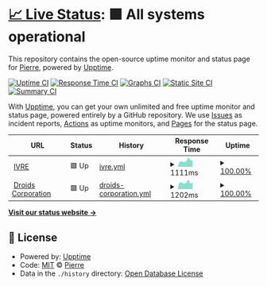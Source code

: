 # [📈 Live Status](https://p-l-.github.io/status): <!--live status--> **🟩 All systems operational**

This repository contains the open-source uptime monitor and status page for [Pierre](https://p-l-.github.io/status), powered by [Upptime](https://github.com/upptime/upptime).

[![Uptime CI](https://github.com/p-l-/status/workflows/Uptime%20CI/badge.svg)](https://github.com/p-l-/status/actions?query=workflow%3A%22Uptime+CI%22)
[![Response Time CI](https://github.com/p-l-/status/workflows/Response%20Time%20CI/badge.svg)](https://github.com/p-l-/status/actions?query=workflow%3A%22Response+Time+CI%22)
[![Graphs CI](https://github.com/p-l-/status/workflows/Graphs%20CI/badge.svg)](https://github.com/p-l-/status/actions?query=workflow%3A%22Graphs+CI%22)
[![Static Site CI](https://github.com/p-l-/status/workflows/Static%20Site%20CI/badge.svg)](https://github.com/p-l-/status/actions?query=workflow%3A%22Static+Site+CI%22)
[![Summary CI](https://github.com/p-l-/status/workflows/Summary%20CI/badge.svg)](https://github.com/p-l-/status/actions?query=workflow%3A%22Summary+CI%22)

With [Upptime](https://upptime.js.org), you can get your own unlimited and free uptime monitor and status page, powered entirely by a GitHub repository. We use [Issues](https://github.com/p-l-/status/issues) as incident reports, [Actions](https://github.com/p-l-/status/actions) as uptime monitors, and [Pages](https://p-l-.github.io/status) for the status page.

<!--start: status pages-->
<!-- This summary is generated by Upptime (https://github.com/upptime/upptime) -->
<!-- Do not edit this manually, your changes will be overwritten -->
<!-- prettier-ignore -->
| URL | Status | History | Response Time | Uptime |
| --- | ------ | ------- | ------------- | ------ |
| <img alt="" src="https://icons.duckduckgo.com/ip3/ivre.rocks.ico" height="13"> [IVRE](https://ivre.rocks/) | 🟩 Up | [ivre.yml](https://github.com/p-l-/status/commits/HEAD/history/ivre.yml) | <details><summary><img alt="Response time graph" src="./graphs/ivre/response-time-week.png" height="20"> 1111ms</summary><br><a href="https://p-l-.github.io/status/history/ivre"><img alt="Response time 1111" src="https://img.shields.io/endpoint?url=https%3A%2F%2Fraw.githubusercontent.com%2Fp-l-%2Fstatus%2FHEAD%2Fapi%2Fivre%2Fresponse-time.json"></a><br><a href="https://p-l-.github.io/status/history/ivre"><img alt="24-hour response time 1111" src="https://img.shields.io/endpoint?url=https%3A%2F%2Fraw.githubusercontent.com%2Fp-l-%2Fstatus%2FHEAD%2Fapi%2Fivre%2Fresponse-time-day.json"></a><br><a href="https://p-l-.github.io/status/history/ivre"><img alt="7-day response time 1111" src="https://img.shields.io/endpoint?url=https%3A%2F%2Fraw.githubusercontent.com%2Fp-l-%2Fstatus%2FHEAD%2Fapi%2Fivre%2Fresponse-time-week.json"></a><br><a href="https://p-l-.github.io/status/history/ivre"><img alt="30-day response time 1111" src="https://img.shields.io/endpoint?url=https%3A%2F%2Fraw.githubusercontent.com%2Fp-l-%2Fstatus%2FHEAD%2Fapi%2Fivre%2Fresponse-time-month.json"></a><br><a href="https://p-l-.github.io/status/history/ivre"><img alt="1-year response time 1111" src="https://img.shields.io/endpoint?url=https%3A%2F%2Fraw.githubusercontent.com%2Fp-l-%2Fstatus%2FHEAD%2Fapi%2Fivre%2Fresponse-time-year.json"></a></details> | <details><summary><a href="https://p-l-.github.io/status/history/ivre">100.00%</a></summary><a href="https://p-l-.github.io/status/history/ivre"><img alt="All-time uptime 100.00%" src="https://img.shields.io/endpoint?url=https%3A%2F%2Fraw.githubusercontent.com%2Fp-l-%2Fstatus%2FHEAD%2Fapi%2Fivre%2Fuptime.json"></a><br><a href="https://p-l-.github.io/status/history/ivre"><img alt="24-hour uptime 100.00%" src="https://img.shields.io/endpoint?url=https%3A%2F%2Fraw.githubusercontent.com%2Fp-l-%2Fstatus%2FHEAD%2Fapi%2Fivre%2Fuptime-day.json"></a><br><a href="https://p-l-.github.io/status/history/ivre"><img alt="7-day uptime 100.00%" src="https://img.shields.io/endpoint?url=https%3A%2F%2Fraw.githubusercontent.com%2Fp-l-%2Fstatus%2FHEAD%2Fapi%2Fivre%2Fuptime-week.json"></a><br><a href="https://p-l-.github.io/status/history/ivre"><img alt="30-day uptime 100.00%" src="https://img.shields.io/endpoint?url=https%3A%2F%2Fraw.githubusercontent.com%2Fp-l-%2Fstatus%2FHEAD%2Fapi%2Fivre%2Fuptime-month.json"></a><br><a href="https://p-l-.github.io/status/history/ivre"><img alt="1-year uptime 100.00%" src="https://img.shields.io/endpoint?url=https%3A%2F%2Fraw.githubusercontent.com%2Fp-l-%2Fstatus%2FHEAD%2Fapi%2Fivre%2Fuptime-year.json"></a></details>
| <img alt="" src="https://icons.duckduckgo.com/ip3/www.droids-corp.org.ico" height="13"> [Droids Corporation](https://www.droids-corp.org/) | 🟩 Up | [droids-corporation.yml](https://github.com/p-l-/status/commits/HEAD/history/droids-corporation.yml) | <details><summary><img alt="Response time graph" src="./graphs/droids-corporation/response-time-week.png" height="20"> 1202ms</summary><br><a href="https://p-l-.github.io/status/history/droids-corporation"><img alt="Response time 1202" src="https://img.shields.io/endpoint?url=https%3A%2F%2Fraw.githubusercontent.com%2Fp-l-%2Fstatus%2FHEAD%2Fapi%2Fdroids-corporation%2Fresponse-time.json"></a><br><a href="https://p-l-.github.io/status/history/droids-corporation"><img alt="24-hour response time 1202" src="https://img.shields.io/endpoint?url=https%3A%2F%2Fraw.githubusercontent.com%2Fp-l-%2Fstatus%2FHEAD%2Fapi%2Fdroids-corporation%2Fresponse-time-day.json"></a><br><a href="https://p-l-.github.io/status/history/droids-corporation"><img alt="7-day response time 1202" src="https://img.shields.io/endpoint?url=https%3A%2F%2Fraw.githubusercontent.com%2Fp-l-%2Fstatus%2FHEAD%2Fapi%2Fdroids-corporation%2Fresponse-time-week.json"></a><br><a href="https://p-l-.github.io/status/history/droids-corporation"><img alt="30-day response time 1202" src="https://img.shields.io/endpoint?url=https%3A%2F%2Fraw.githubusercontent.com%2Fp-l-%2Fstatus%2FHEAD%2Fapi%2Fdroids-corporation%2Fresponse-time-month.json"></a><br><a href="https://p-l-.github.io/status/history/droids-corporation"><img alt="1-year response time 1202" src="https://img.shields.io/endpoint?url=https%3A%2F%2Fraw.githubusercontent.com%2Fp-l-%2Fstatus%2FHEAD%2Fapi%2Fdroids-corporation%2Fresponse-time-year.json"></a></details> | <details><summary><a href="https://p-l-.github.io/status/history/droids-corporation">100.00%</a></summary><a href="https://p-l-.github.io/status/history/droids-corporation"><img alt="All-time uptime 100.00%" src="https://img.shields.io/endpoint?url=https%3A%2F%2Fraw.githubusercontent.com%2Fp-l-%2Fstatus%2FHEAD%2Fapi%2Fdroids-corporation%2Fuptime.json"></a><br><a href="https://p-l-.github.io/status/history/droids-corporation"><img alt="24-hour uptime 100.00%" src="https://img.shields.io/endpoint?url=https%3A%2F%2Fraw.githubusercontent.com%2Fp-l-%2Fstatus%2FHEAD%2Fapi%2Fdroids-corporation%2Fuptime-day.json"></a><br><a href="https://p-l-.github.io/status/history/droids-corporation"><img alt="7-day uptime 100.00%" src="https://img.shields.io/endpoint?url=https%3A%2F%2Fraw.githubusercontent.com%2Fp-l-%2Fstatus%2FHEAD%2Fapi%2Fdroids-corporation%2Fuptime-week.json"></a><br><a href="https://p-l-.github.io/status/history/droids-corporation"><img alt="30-day uptime 100.00%" src="https://img.shields.io/endpoint?url=https%3A%2F%2Fraw.githubusercontent.com%2Fp-l-%2Fstatus%2FHEAD%2Fapi%2Fdroids-corporation%2Fuptime-month.json"></a><br><a href="https://p-l-.github.io/status/history/droids-corporation"><img alt="1-year uptime 100.00%" src="https://img.shields.io/endpoint?url=https%3A%2F%2Fraw.githubusercontent.com%2Fp-l-%2Fstatus%2FHEAD%2Fapi%2Fdroids-corporation%2Fuptime-year.json"></a></details>

<!--end: status pages-->

[**Visit our status website →**](https://p-l-.github.io/status)

## 📄 License

- Powered by: [Upptime](https://github.com/upptime/upptime)
- Code: [MIT](./LICENSE) © [Pierre](https://p-l-.github.io/status)
- Data in the `./history` directory: [Open Database License](https://opendatacommons.org/licenses/odbl/1-0/)

